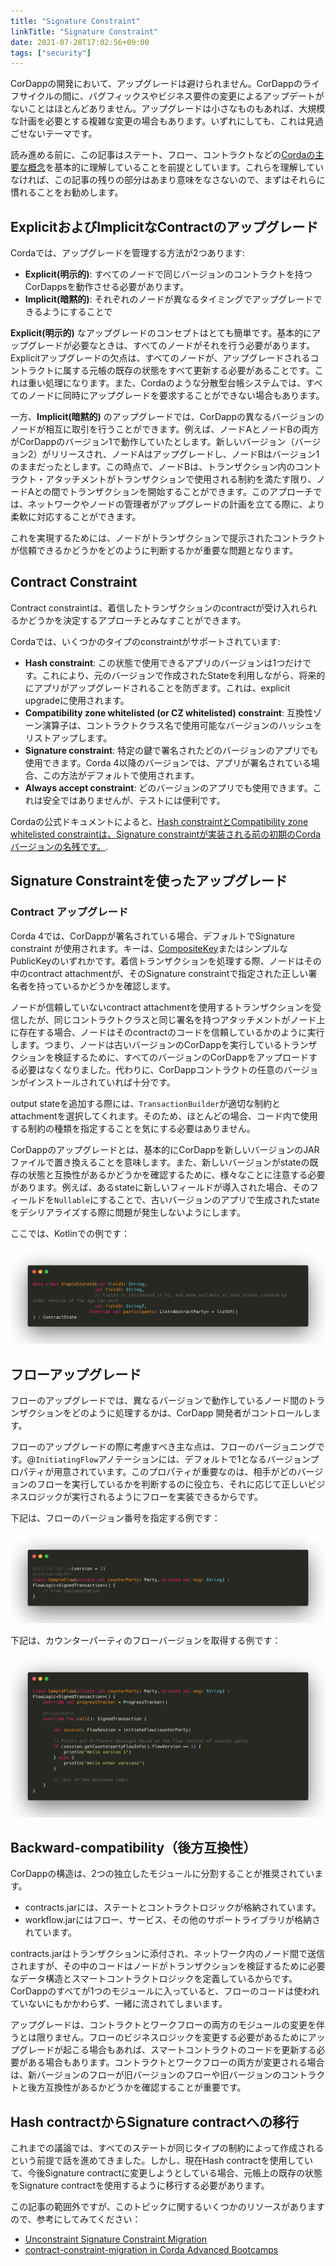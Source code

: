 ```yaml
---
title: "Signature Constraint"
linkTitle: "Signature Constraint"
date: 2021-07-28T17:02:56+09:00
tags: ["security"]
---
```


CorDappの開発において、アップグレードは避けられません。CorDappのライフサイクルの間に、バグフィックスやビジネス要件の変更によるアップデートがないことはほとんどありません。アップグレードは小さなものもあれば、大規模な計画を必要とする複雑な変更の場合もあります。いずれにしても、これは見過ごせないテーマです。

読み進める前に、この記事はステート、フロー、コントラクトなどの[Cordaの主要な概念](https://training.corda.net/key-concepts/concepts/)を基本的に理解していることを前提としています。これらを理解していなければ、この記事の残りの部分はあまり意味をなさないので、まずはそれらに慣れることをお勧めします。

## ExplicitおよびImplicitなContractのアップグレード

Cordaでは、アップグレードを管理する方法が2つあります:

* **Explicit(明示的)**: すべてのノードで同じバージョンのコントラクトを持つCorDappsを動作させる必要があります。
* **Implicit(暗黙的)**: それぞれのノードが異なるタイミングでアップグレードできるようにすることで

**Explicit(明示的)** なアップグレードのコンセプトはとても簡単です。基本的にアップグレードが必要なときは、すべてのノードがそれを行う必要があります。Explicitアップグレードの欠点は、すべてのノードが、アップグレードされるコントラクトに属する元帳の既存の状態をすべて更新する必要があることです。これは重い処理になります。また、Cordaのような分散型台帳システムでは、すべてのノードに同時にアップグレードを要求することができない場合もあります。

一方、**Implicit(暗黙的)** のアップグレードでは、CorDappの異なるバージョンのノードが相互に取引を行うことができます。例えば、ノードAとノードBの両方がCorDappのバージョン1で動作していたとします。新しいバージョン（バージョン2）がリリースされ、ノードAはアップグレードし、ノードBはバージョン1のままだったとします。この時点で、ノードBは、トランザクション内のコントラクト・アタッチメントがトランザクションで使用される制約を満たす限り、ノードAとの間でトランザクションを開始することができます。このアプローチでは、ネットワークやノードの管理者がアップグレードの計画を立てる際に、より柔軟に対応することができます。

これを実現するためには、ノードがトランザクションで提示されたコントラクトが信頼できるかどうかをどのように判断するかが重要な問題となります。

## Contract Constraint

Contract constraintは、着信したトランザクションのcontractが受け入れられるかどうかを決定するアプローチとみなすことができます。

Cordaでは、いくつかのタイプのconstraintがサポートされています:

* **Hash constraint**: この状態で使用できるアプリのバージョンは1つだけです。これにより、元のバージョンで作成されたStateを利用しながら、将来的にアプリがアップグレードされることを防ぎます。これは、explicit upgradeに使用されます。
* **Compatibility zone whitelisted (or CZ whitelisted) constraint**: 互換性ゾーン演算子は、コントラクトクラス名で使用可能なバージョンのハッシュをリストアップします。
* **Signature constraint**: 特定の鍵で署名されたどのバージョンのアプリでも使用できます。Corda 4以降のバージョンでは、アプリが署名されている場合、この方法がデフォルトで使用されます。
* **Always accept constraint**: どのバージョンのアプリでも使用できます。これは安全ではありませんが、テストには便利です。

Cordaの公式ドキュメントによると、[Hash constraintとCompatibility zone whitelisted constraintは、Signature constraintが実装される前の初期のCordaバージョンの名残です。](https://docs.corda.net/docs/corda-os/4.8/api-contract-constraints.html#signature-constraints).

## Signature Constraintを使ったアップグレード

### Contract アップグレード

Corda 4では、CorDappが署名されている場合、デフォルトでSignature constraint が使用されます。キーは、[CompositeKey](https://docs.corda.net/docs/corda-enterprise/4.8/api-core-types.html#compositekey)またはシンプルなPublicKeyのいずれかです。着信トランザクションを処理する際、ノードはその中のcontract attachmentが、そのSignature constraintで指定された正しい署名者を持っているかどうかを確認します。

ノードが信頼していないcontract attachmentを使用するトランザクションを受信したが、同じコントラクトクラスと同じ署名を持つアタッチメントがノード上に存在する場合、ノードはそのcontractのコードを信頼しているかのように実行します。つまり、ノードは古いバージョンのCorDappを実行しているトランザクションを検証するために、すべてのバージョンのCorDappをアップロードする必要はなくなりました。代わりに、CorDappコントラクトの任意のバージョンがインストールされていれば十分です。

output stateを追加する際には、`TransactionBuilder`が適切な制約とattachmentを選択してくれます。そのため、ほとんどの場合、コード内で使用する制約の種類を指定することを気にする必要はありません。

CorDappのアップグレードとは、基本的にCorDappを新しいバージョンのJARファイルで置き換えることを意味します。また、新しいバージョンがstateの既存の状態と互換性があるかどうかを確認するために、様々なことに注意する必要があります。例えば、あるstateに新しいフィールドが導入された場合、そのフィールドを`Nullable`にすることで、古いバージョンのアプリで生成されたstateをデシリアライズする際に問題が発生しないようにします。

ここでは、Kotlinでの例です：

![image](/docs/images/developers/kotlin-sample.png)

## フローアップグレード

フローのアップグレードでは、異なるバージョンで動作しているノード間のトランザクションをどのように処理するかは、CorDapp 開発者がコントロールします。

フローのアップグレードの際に考慮すべき主な点は、フローのバージョニングです。@`InitiatingFlow`アノテーションには、デフォルトで1となるバージョンプロパティが用意されています。このプロパティが重要なのは、相手がどのバージョンのフローを実行しているかを判断するのに役立ち、それに応じて正しいビジネスロジックが実行されるようにフローを実装できるからです。

下記は、フローのバージョン番号を指定する例です：

![image](/docs/images/developers/kotlin-sample2.png)

下記は、カウンターパーティのフローバージョンを取得する例です：

![image](/docs/images/developers/kotlin-sample3.png)

## Backward-compatibility（後方互換性）

CorDappの構造は、2つの独立したモジュールに分割することが推奨されています。

* contracts.jarには、ステートとコントラクトロジックが格納されています。
* workflow.jarにはフロー、サービス、その他のサポートライブラリが格納されています。

contracts.jarはトランザクションに添付され、ネットワーク内のノード間で送信されますが、その中のコードはノードがトランザクションを検証するために必要なデータ構造とスマートコントラクトロジックを定義しているからです。CorDappのすべてが1つのモジュールに入っていると、フローのコードは使われていないにもかかわらず、一緒に流されてしまいます。

アップグレードは、コントラクトとワークフローの両方のモジュールの変更を伴うとは限りません。フローのビジネスロジックを変更する必要があるためにアップグレードが起こる場合もあれば、スマートコントラクトのコードを更新する必要がある場合もあります。コントラクトとワークフローの両方が変更される場合は、新バージョンのフローが旧バージョンのフローや旧バージョンのコントラクトと後方互換性があるかどうかを確認することが重要です。

## Hash contractからSignature contractへの移行

これまでの議論では、すべてのステートが同じタイプの制約によって作成されるという前提で話を進めてきました。しかし、現在Hash contractを使用していて、今後Signature contractに変更しようとしている場合、元帳上の既存の状態をSignature contractを使用するように移行する必要があります。

この記事の範囲外ですが、このトピックに関するいくつかのリソースがありますので、参考にしてみてください：

* [Unconstraint Signature Constraint Migration](https://medium.com/corda/unconstraint-signature-constraint-migration-e95a66789eab)
* [contract-constraint-migration in Corda Advanced Bootcamps](https://github.com/snedamle/corda_advanced_bootcamps/tree/master/contract-constraint-migration)

